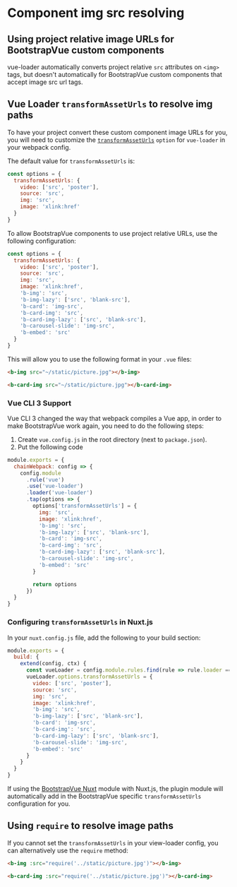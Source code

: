 # Component img src resolving

## Using project relative image URLs for BootstrapVue custom components

vue-loader automatically converts project relative `src` attributes on `<img>` tags, but doesn't
automatically for BootstrapVue custom components that accept image src url tags.

## Vue Loader `transformAssetUrls` to resolve img paths

To have your project convert these custom component image URLs for you, you will need to customize
the [`transformAssetUrls`](https://vue-loader.vuejs.org/options.html#transformasseturls) `option`
for `vue-loader` in your webpack config.

The default value for `transformAssetUrls` is:

<!-- eslint-disable no-unused-vars -->

```js
const options = {
  transformAssetUrls: {
    video: ['src', 'poster'],
    source: 'src',
    img: 'src',
    image: 'xlink:href'
  }
}
```

To allow BootstrapVue components to use project relative URLs, use the following configuration:

<!-- eslint-disable no-unused-vars -->

```js
const options = {
  transformAssetUrls: {
    video: ['src', 'poster'],
    source: 'src',
    img: 'src',
    image: 'xlink:href',
    'b-img': 'src',
    'b-img-lazy': ['src', 'blank-src'],
    'b-card': 'img-src',
    'b-card-img': 'src',
    'b-card-img-lazy': ['src', 'blank-src'],
    'b-carousel-slide': 'img-src',
    'b-embed': 'src'
  }
}
```

This will allow you to use the following format in your `.vue` files:

```html
<b-img src="~/static/picture.jpg"></b-img>

<b-card-img src="~/static/picture.jpg"></b-card-img>
```

### Vue CLI 3 Support

Vue CLI 3 changed the way that webpack compiles a Vue app, in order to make BootstrapVue work again,
you need to do the following steps:

1.  Create `vue.config.js` in the root directory (next to `package.json`).
2.  Put the following code

```js
module.exports = {
  chainWebpack: config => {
    config.module
      .rule('vue')
      .use('vue-loader')
      .loader('vue-loader')
      .tap(options => {
        options['transformAssetUrls'] = {
          img: 'src',
          image: 'xlink:href',
          'b-img': 'src',
          'b-img-lazy': ['src', 'blank-src'],
          'b-card': 'img-src',
          'b-card-img': 'src',
          'b-card-img-lazy': ['src', 'blank-src'],
          'b-carousel-slide': 'img-src',
          'b-embed': 'src'
        }

        return options
      })
  }
}
```

### Configuring `transformAssetUrls` in Nuxt.js

In your `nuxt.config.js` file, add the following to your build section:

```js
module.exports = {
  build: {
    extend(config, ctx) {
      const vueLoader = config.module.rules.find(rule => rule.loader === 'vue-loader')
      vueLoader.options.transformAssetUrls = {
        video: ['src', 'poster'],
        source: 'src',
        img: 'src',
        image: 'xlink:href',
        'b-img': 'src',
        'b-img-lazy': ['src', 'blank-src'],
        'b-card': 'img-src',
        'b-card-img': 'src',
        'b-card-img-lazy': ['src', 'blank-src'],
        'b-carousel-slide': 'img-src',
        'b-embed': 'src'
      }
    }
  }
}
```

If using the [BootstrapVue Nuxt](/docs#nuxtjs-module) module with Nuxt.js, the plugin module will
automatically add in the BootstrapVue specific `transformAssetUrls` configuration for you.

## Using `require` to resolve image paths

If you cannot set the `transformAssetUrls` in your view-loader config, you can alternatively use the
`require` method:

```html
<b-img :src="require('../static/picture.jpg')"></b-img>

<b-card-img :src="require('../static/picture.jpg')"></b-card-img>
```
